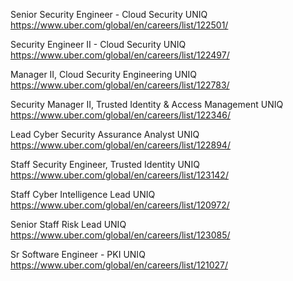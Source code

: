 Senior Security Engineer - Cloud Security UNIQ https://www.uber.com/global/en/careers/list/122501/

Security Engineer II - Cloud Security UNIQ https://www.uber.com/global/en/careers/list/122497/

Manager II, Cloud Security Engineering UNIQ https://www.uber.com/global/en/careers/list/122783/

Security Manager II, Trusted Identity & Access Management UNIQ https://www.uber.com/global/en/careers/list/122346/

Lead Cyber Security Assurance Analyst UNIQ https://www.uber.com/global/en/careers/list/122894/

Staff Security Engineer, Trusted Identity UNIQ https://www.uber.com/global/en/careers/list/123142/

Staff  Cyber Intelligence Lead UNIQ https://www.uber.com/global/en/careers/list/120972/

Senior Staff Risk Lead UNIQ https://www.uber.com/global/en/careers/list/123085/

Sr Software Engineer - PKI UNIQ https://www.uber.com/global/en/careers/list/121027/

